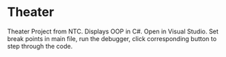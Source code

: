 # Theater
Theater Project from NTC. Displays OOP in C#. Open in Visual Studio. Set break points in main file, run the debugger, click corresponding button to step through the code.

